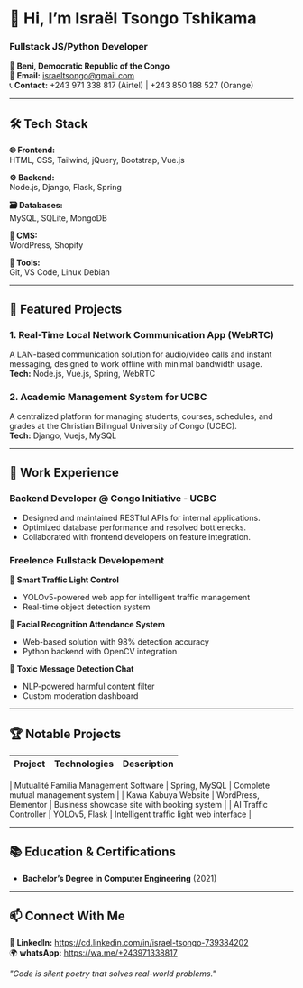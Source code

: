 # 👋 Hi, I’m Israël Tsongo Tshikama  
### **Fullstack JS/Python Developer**  
📍 **Beni, Democratic Republic of the Congo**  
📧 **Email:** [israeltsongo@gmail.com](mailto:israeltsongo@gmail.com)  
📞 **Contact:** +243 971 338 817 (Airtel) | +243 850 188 527 (Orange)  

---

## 🛠 **Tech Stack**  
**🌐 Frontend:**  
HTML, CSS, Tailwind, jQuery, Bootstrap, Vue.js  

**⚙ Backend:**  
Node.js, Django, Flask, Spring  

**🗃 Databases:**  
MySQL, SQLite, MongoDB  

**🛒 CMS:**  
WordPress, Shopify  

**🔧 Tools:**  
Git, VS Code, Linux Debian  

---

## 🚀 **Featured Projects**  
### **1. Real-Time Local Network Communication App (WebRTC)**  
A LAN-based communication solution for audio/video calls and instant messaging, designed to work offline with minimal bandwidth usage.  
**Tech:** Node.js, Vue.js, Spring, WebRTC  

### **2. Academic Management System for UCBC**  
A centralized platform for managing students, courses, schedules, and grades at the Christian Bilingual University of Congo (UCBC).  
**Tech:** Django, Vuejs, MySQL  

---

## 💼 **Work Experience**  
### **Backend Developer @ Congo Initiative - UCBC**  
- Designed and maintained RESTful APIs for internal applications.  
- Optimized database performance and resolved bottlenecks.  
- Collaborated with frontend developers on feature integration.
  
### **Freelence Fullstack Developement**  

  🚀 **Smart Traffic Light Control**  
  - YOLOv5-powered web app for intelligent traffic management  
  - Real-time object detection system  
  
  🚀 **Facial Recognition Attendance System**  
  - Web-based solution with 98% detection accuracy  
  - Python backend with OpenCV integration  
  
  🚀 **Toxic Message Detection Chat**  
  - NLP-powered harmful content filter  
  - Custom moderation dashboard  

---
  ## 🏆 Notable Projects
  | Project | Technologies | Description |
  |---------|-------------|-------------|
  
  | Mutualité Familia Management Software | Spring, MySQL | Complete  mutual management system |
  | Kawa Kabuya Website | WordPress, Elementor | Business showcase site with booking system |
  | AI Traffic Controller | YOLOv5, Flask | Intelligent traffic light web interface |
  
 ---
 
## 📚 **Education & Certifications**  
- **Bachelor’s Degree in Computer Engineering** (2021)  

---

## 📫 **Connect With Me**  
🔗 **LinkedIn:** https://cd.linkedin.com/in/israel-tsongo-739384202  
🌍 **whatsApp:** https://wa.me/+243971338817 

*"Code is silent poetry that solves real-world problems."*  


